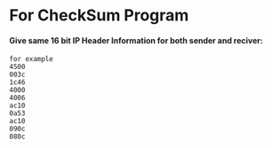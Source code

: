 # For CheckSum Program

#### Give same 16 bit IP Header Information for both sender and reciver:
```
for example
4500
003c
1c46
4000
4006
ac10
0a53
ac10
090c
080c
```

